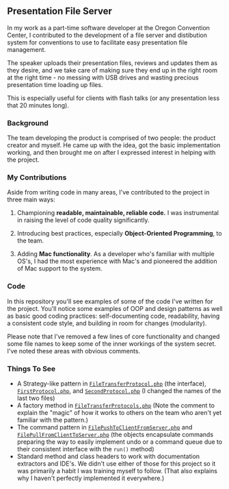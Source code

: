 ## Presentation File Server
In my work as a part-time software developer at the Oregon Convention Center, 
I contributed to the development of a file server and distibution system 
for conventions to use to facilitate easy presentation file management.

The speaker uploads their presentation files, reviews and updates them as they desire, 
and we take care of making sure they end up in the right room at the right time - no 
messing with USB drives and wasting precious presentation time loading up files.

This is especially useful for clients with flash talks (or any presentation less that 20 minutes long). 

### Background
The team developing the product is comprised of two people: the product creator and myself. 
He came up with the idea, got the basic implementation working, and then brought me on 
after I expressed interest in helping with the project.

### My Contributions
Aside from writing code in many areas, I've contributed to the project in three main ways:

1) Championing **readable, maintainable, reliable code.** I was instrumental in 
raising the level of code quality significantly.

2) Introducing best practices, especially **Object-Oriented Programming**, to the team.

3) Adding **Mac functionality**. As a developer who's familiar with multiple OS's, 
I had the most experience with Mac's and pioneered the addition of Mac support 
to the system.

### Code
In this repository you'll see examples of some of the code I've written for the project. 
You'll notice some examples of OOP and design patterns as well as basic good coding practices: 
self-documenting code, readability, having a consistent code style, and building in room for 
changes (modularity).

Please note that I've removed a few lines of core functionality and changed some file names 
to keep some of the inner workings of the system secret. I've noted these areas with obvious comments.

### Things To See
- A Strategy-like pattern in 
[`FileTransferProtocol.php`](https://github.com/jdsandifer/PresentationFileServer/blob/master/src/FileTransferProtocol.php) (the interface), 
[`FirstProtocol.php`](https://github.com/jdsandifer/PresentationFileServer/blob/master/src/FirstProtocol.php), 
and [`SecondProtocol.php`](https://github.com/jdsandifer/PresentationFileServer/blob/master/src/SecondProtocol.php) (I changed the names of the last two files)
- A factory method in [`FileTransferProtocols.php`](https://github.com/jdsandifer/PresentationFileServer/blob/master/src/FileTransferProtocols.php) 
(Note the comment to explain the "magic" of how it works to others on the team who aren't yet familiar with the pattern.)
- The command pattern in [`FilePushToClientFromServer.php`](https://github.com/jdsandifer/PresentationFileServer/blob/master/src/FilePushToClientFromServer.php) 
and [`FilePullFromClientToServer.php`](https://github.com/jdsandifer/PresentationFileServer/blob/master/src/FilePullFromClientToServer.php) 
(the objects encapsulate commands preparing the way to easily implement undo or a command queue due to their consistent interface with the `run()` method)
- Standard method and class headers to work with documentation extractors and IDE's. We didn't use either of those for this project so it was primarily a habit I was training myself to follow. (That also explains why I haven't perfectly implemented it everywhere.)
